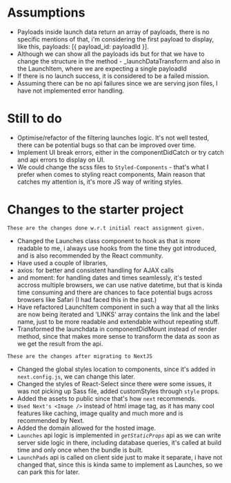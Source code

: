 # Assumptions

- Payloads inside launch data return an array of payloads, there is no specific mentions of that, i'm considering the first payload to display, like this, payloads: [{ payload_id: payloadId }].
- Although we can show all the payloads ids but for that we have to change the structure in the method - _launchDataTransform and also in the LaunchItem, where we are expecting a single payloadId
- If there is no launch success, it is considered to be a failed mission. 
- Assuming there can be no api failures since we are serving json files, I have not implemented error handling.

# Still to do

- Optimise/refactor of the filtering launches logic. It's not well tested, there can be potential bugs so that can be improved over time.
- Implement UI break errors, either in the componentDidCatch or try catch and api errors to display on UI.
- We could change the scss files to `Styled-Components` - that's what I prefer when comes to styling react components, Main reason that catches my attention is, it's more JS way of writing styles.

# Changes to the starter project

`These are the changes done w.r.t initial react assignment given.`
- Changed the Launches class component to hook as that is more readable to me, i always use hooks from the time they got introduced, and is also recommended by the React community.
- Have used a couple of libraries,
- axios: for better and consistent handling for AJAX calls
- and moment: for handling dates and times seamlessly, it's tested accross multiple browsers, we can use native datetime, but that is kinda time consuming and there are chances to face potential bugs across browsers like Safari (I had faced this in the past.)
- Have refactored LaunchItem component in such a way that all the links are now being iterated and 'LINKS' array contains the link and the label name, just to be more readable and extendable without repeating stuff.
- Transformed the launchdata in componentDidMount instead of render method, since that makes more sense to transform the data as soon as we get the result from the api.

`These are the changes after migrating to NextJS`
- Changed the global styles location to components, since it's added in `next.config.js`, we can change this later.
- Changed the styles of React-Select since there were some issues, it was not picking up Sass file, added customStyles through `style` props.
- Added the assets to public since that's how `next` recommends.
- `Used Next's <Image />` instead of html image tag, as it has many cool features like caching, image quality and much more and is recommended by Next.
- Added the domain allowed for the hosted image.
- `Launches` api logic is implemented in *`getStaticProps`* api as we can write server side logic in there, including database queries, it's called at build time and only once when the bundle is built.
- `LaunchPads` api is called on client side just to make it separate, i have not changed that, since this is kinda same to implement as Launches, so we can park this for later.
